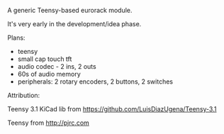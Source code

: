A generic Teensy-based eurorack module.

It's very early in the development/idea phase.

Plans:

* teensy
* small cap touch tft
* audio codec - 2 ins, 2 outs
* 60s of audio memory
* peripherals: 2 rotary encoders, 2 buttons, 2 switches

Attribution:

Teensy 3.1 KiCad lib from https://github.com/LuisDiazUgena/Teensy-3.1

Teensy from http://pjrc.com

